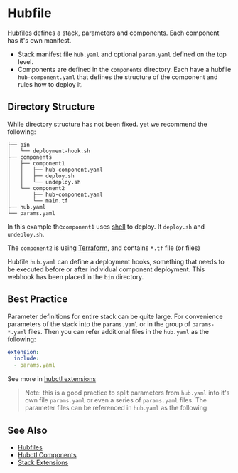 # Hubfile

[Hubfiles](./manifests) defines a stack, parameters and components. Each component has it's own manifest. 

* Stack manifest file `hub.yaml` and optional `param.yaml` defined on the top level. 
* Components are defined in the `components` directory. Each have a hubfile `hub-component.yaml` that defines the structure of the component and rules how to deploy it. 


## Directory Structure

While directory structure has not been fixed. yet we recommend the following:

```text
├── bin
│   └── deployment-hook.sh       
├── components
│   ├── component1
│   │   ├── hub-component.yaml
│   │   ├── deploy.sh
│   │   └── undeploy.sh
│   └── component2
│       ├── hub-component.yaml
│       └── main.tf
├── hub.yaml
└── params.yaml
```

In this example the`component1` uses [shell](../components/shell) to deploy. It `deploy.sh` and `undeploy.sh`. 

The `component2` is using [Terraform](../components/terraform), and contains `*.tf` file (or files)

Hubfile `hub.yaml` can define a deployment hooks, something that needs to be executed before or after individual component deployment. This webhook has been placed in the `bin` directory.

## Best Practice

Parameter definitions for entire stack can be quite large. For convenience parameters of the stack into the `params.yaml` or in the group of `params-*.yaml` files. Then you can refer additional files in the `hub.yaml` as the following:

```yaml
extension:
  include:
  - params.yaml
```

See more in [hubctl extensions](./stack/extensions)

> Note: this is a good practice to split parameters from `hub.yaml` into it's own file `params.yaml` or even a series of `params.yaml` files. The parameter files can be referenced in `hub.yaml` as the following

## See Also

* [Hubfiles](./manifests)
* [Hubctl Components](./components)
* [Stack Extensions](./stack/extensions)
